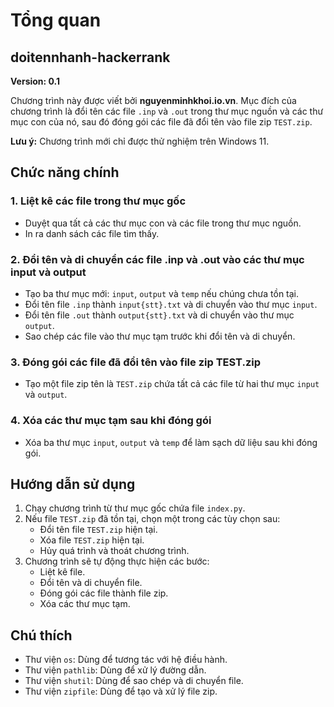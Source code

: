 # Tổng quan

## doitennhanh-hackerrank
**Version: 0.1**

Chương trình này được viết bởi **nguyenminhkhoi.io.vn**. Mục đích của chương trình là đổi tên các file `.inp` và `.out` trong thư mục nguồn và các thư mục con của nó, sau đó đóng gói các file đã đổi tên vào file zip `TEST.zip`.

**Lưu ý:** Chương trình mới chỉ được thử nghiệm trên Windows 11.

## Chức năng chính

### 1. Liệt kê các file trong thư mục gốc
- Duyệt qua tất cả các thư mục con và các file trong thư mục nguồn.
- In ra danh sách các file tìm thấy.

### 2. Đổi tên và di chuyển các file .inp và .out vào các thư mục input và output
- Tạo ba thư mục mới: `input`, `output` và `temp` nếu chúng chưa tồn tại.
- Đổi tên file `.inp` thành `input{stt}.txt` và di chuyển vào thư mục `input`.
- Đổi tên file `.out` thành `output{stt}.txt` và di chuyển vào thư mục `output`.
- Sao chép các file vào thư mục tạm trước khi đổi tên và di chuyển.

### 3. Đóng gói các file đã đổi tên vào file zip TEST.zip
- Tạo một file zip tên là `TEST.zip` chứa tất cả các file từ hai thư mục `input` và `output`.

### 4. Xóa các thư mục tạm sau khi đóng gói
- Xóa ba thư mục `input`, `output` và `temp` để làm sạch dữ liệu sau khi đóng gói.

## Hướng dẫn sử dụng

1. Chạy chương trình từ thư mục gốc chứa file `index.py`.
2. Nếu file `TEST.zip` đã tồn tại, chọn một trong các tùy chọn sau:
    - Đổi tên file `TEST.zip` hiện tại.
    - Xóa file `TEST.zip` hiện tại.
    - Hủy quá trình và thoát chương trình.
3. Chương trình sẽ tự động thực hiện các bước:
    - Liệt kê file.
    - Đổi tên và di chuyển file.
    - Đóng gói các file thành file zip.
    - Xóa các thư mục tạm.

## Chú thích

- Thư viện `os`: Dùng để tương tác với hệ điều hành.
- Thư viện `pathlib`: Dùng để xử lý đường dẫn.
- Thư viện `shutil`: Dùng để sao chép và di chuyển file.
- Thư viện `zipfile`: Dùng để tạo và xử lý file zip.
